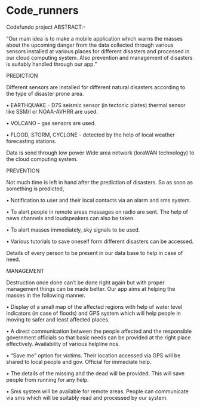 # Code_runners
Codefundo project
 ABSTRACT:-
 
“Our main idea is to make a mobile application which warns the masses about the upcoming danger from the data collected through various sensors installed at various places for different disasters and processed in our cloud computing system. Also prevention and management of disasters is suitably handled through our app.”

PREDICTION

Different sensors are installed for different natural disasters according to the type of disaster prone area.

•	EARTHQUAKE - D7S seismic sensor (in tectonic plates) thermal sensor like SSM/I or NOAA-AVHRR are used.

•	VOLCANO - gas sensors are used.

•	FLOOD, STORM, CYCLONE - detected by the help of local weather forecasting stations.

Data is send through low power Wide area network (loraWAN technology) to the cloud computing system.

PREVENTION

Not much time is left in hand after the prediction of disasters. So as soon as something is predicted,

•	 Notification to user and their local contacts via an alarm and sms system.  

•	To alert people in remote areas messages on radio are sent. The help of news channels and loudspeakers can also be taken.

•	To alert masses immediately, sky signals to be used.

•	Various tutorials to save oneself form different disasters can be accessed.

Details of every person to be present in our data base to help in case of need.
 
MANAGEMENT

Destruction once done can’t be done right again but with proper management things can be made better. Our app aims at helping the masses in the following manner.

•	Display of a small map of the affected regions with help of water level indicators (in case of floods) and GPS system which will help       people in  moving to safer and least affected  places.

•	A direct communication between the people affected and the responsible government officials  so that basic needs can be provided at the     right place effectively. Availability of various helpline nos.

•	“Save me” option  for victims. Their location accessed via GPS will be shared to local people and gov. Official for immediate help.

•	The details of the missing and the dead will be provided. This will save people from running for any help.

•	 Sms system will be available for remote areas. People can communicate via sms which will be suitably read and processed by our system.
